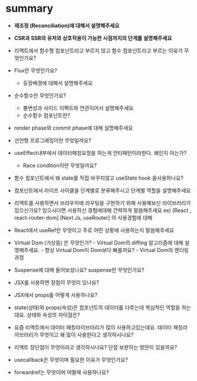 # summary

- ****재조정 (Reconciliation)에 대해서 설명해주세요****
- **CSR과 SSR의 유저와 상호작용이 가능한 시점까지의 단계를 설명해주세요**
- 리액트에서 함수형 컴포넌트라고 부르지 않고 함수 컴포넌트라고 부르는 이유가 무엇인가요?
- Flux란 무엇인가요?
    - 등장배경에 대해서 설명해주세요

- 순수함수란 무엇인가요?
    - 불변성과 사이드 이펙트와 연관지어서 설명해주세요
    - 순수함수 컴포넌트란?
- render phase와 commit phase에 대해 설명해주세요
- 선언형 프로그래밍이란 무엇일까요?
- useEffect내부에서 데이터페칭요청을 하는게 안티패턴이라한다. 왜인지 아는가?
    - Race condition이란 무엇일까요?

- 함수 컴포넌트에서 왜 state를 직접 바꾸지않고 useState hook 을사용하나요?

- 컴포넌트에서 라이프 사이클을 단계별로 분류해주시고 단계별 역할을 설명해주세요

- 리엑트를 사용하면서 브라우저에 라우팅을 구현하기 위해 사용해보신 라이브러리가 있으신가요? 있으시다면 사용하신 경험에대해 간략하게 말씀해주세요
ex) [React , react-router-dom] [Next Js, useRouter] 의 사용경험에 대해

- React에서 useRef란 무엇이고 주로 어떤 상황에 사용하는지 말씀해주세요

- Virtual Dom (가상돔) 은 무엇인가? - Virtual Dom의 diffing 알고리즘에 대해 설명해주세요. - 항상 Virtual Dom이 Dom보다 빠를까요? - Virtual Dom의 렌더링 과정
- Suspense에 대해 들어보셨나요? suspense란 무엇인가요?
- JSX를 사용하면 장점이 무엇이 있나요?
- JSX에서 props를 어떻게 사용하나요?
- state(상태)와 props(속성)은 컴포넌트의 데이터를 다루는데 핵심적인 역할을 하는데요. 상태와 속성의 차이점은?
- 요즘 리액트에서 데이터 패칭라이브러리가 많이 사용하고있는데요. 데이터 패칭라이브러리가 무엇이고 왜 많이 사용한다고 생각하시나요?
- 리액트 장단점이 무엇이라고 생각하시나요? 단점 보완하는 방안이 있을까요?
- usecallback은 무엇이며 필요한 이유가 무엇인가요?
- forwardref는 무엇이며 어떨때 사용하나요?